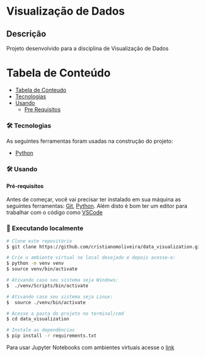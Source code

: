 # Visualização de Dados
## Descrição
<p align="left"> Projeto desenvolvido para a disciplina de Visualização de Dados  </p>

Tabela de Conteúdo
=================
<!--ts-->
   * [Tabela de Conteudo](#tabela-de-conteudo)
   * [Tecnologias](#tecnologias)
   * [Usando](#usando)
      * [Pre Requisitos](#pre-requisitos)
 

 
<!--te-->


### 🛠 Tecnologias

As seguintes ferramentas foram usadas na construção do projeto:

- [Python](https://www.python.org/)

### 🛠 Usando

#### Pré-requisitos

Antes de começar, você vai precisar ter instalado em sua máquina as seguintes ferramentas:
[Git](https://git-scm.com), [Python](https://www.python.org/). 
Além disto é bom ter um editor para trabalhar com o código como [VSCode](https://code.visualstudio.com/)

### 🎲 Executando localmente

```bash
# Clone este repositório
$ git clone https://github.com/cristianomoliveira/data_visualization.git

# Crie o ambiente virtual no local desejado e depois acesse-o:
$ python -m venv venv
$ source venv/bin/activate

# Ativando caso seu sistema seja Windows:
$  ./venv/Scripts/bin/activate

# Ativando caso seu sistema seja Linux:
$  source ./venv/bin/activate

# Acesse a pasta do projeto no terminal/cmd
$ cd data_visualization

# Instale as dependências
$ pip install -r requirements.txt
```
Para usar Jupyter Notebooks com ambientes virtuais acesse o <a href="https://anbasile.github.io/posts/2017-06-25-jupyter-venv/">link</a>